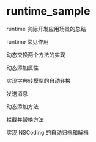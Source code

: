 # runtime_sample

runtime 实际开发应用场景的总结

runtime 常见作用

动态交换两个方法的实现

动态添加属性

实现字典转模型的自动转换

发送消息

动态添加方法

拦截并替换方法

实现 NSCoding 的自动归档和解档

